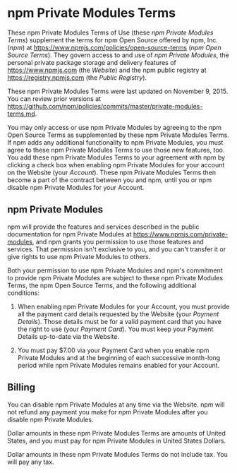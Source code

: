 # npm Private Modules Terms

These npm Private Modules Terms of Use (these _npm Private Modules
Terms_) supplement the terms for npm Open Source offered by npm, Inc.
(_npm_) at <https://www.npmjs.com/policies/open-source-terms> (_npm
Open Source Terms_). They govern access to and use of _npm Private
Modules_, the personal private package storage and delivery features of
<https://www.npmjs.com> (the _Website_) and the npm public registry at
<https://registry.npmjs.com> (the _Public Registry_).

These npm Private Modules Terms were last updated on
November 9, 2015. You can review prior versions at
<https://github.com/npm/policies/commits/master/private-modules-terms.md>.

You may only access or use npm Private Modules by agreeing to the npm
Open Source Terms as supplemented by these npm Private Modules Terms. If
npm adds any additional functionality to npm Private Modules, you must
agree to these npm Private Modules Terms to use those new features, too.
You add these npm Private Modules Terms to your agreement with npm by
clicking a check box when enabling npm Private Modules for your account
on the Website (your _Account_). These npm Private Modules Terms then
become a part of the contract between you and npm, until you or npm
disable npm Private Modules for your Account.

## npm Private Modules

npm will provide the features and services described
in the public documentation for npm Private Modules at
<https://www.npmjs.com/private-modules>, and npm grants you permission
to use those features and services. That permission isn't exclusive to
you, and you can't transfer it or give rights to use npm Private Modules
to others.

Both your permission to use npm Private Modules and npm's commitment
to provide npm Private Modules are subject to these npm Private
Modules Terms, the npm Open Source Terms, and the following additional
conditions:

1.  When enabling npm Private Modules for your Account, you must provide
    all the payment card details requested by the Website (your _Payment
    Details_). Those details must be for a valid payment card that you
    have the right to use (your _Payment Card_). You must keep your
    Payment Details up-to-date via the Website.

2.  You must pay $7.00 via your Payment Card when you enable npm Private
    Modules and at the beginning of each successive month-long period
    while npm Private Modules remains enabled for your Account.

## Billing

You can disable npm Private Modules at any time via the Website. npm
will not refund any payment you make for npm Private Modules after you
disable npm Private Modules.

Dollar amounts in these npm Private Modules Terms are amounts of United
States, and you must pay for npm Private Modules in United States
Dollars.

Dollar amounts in these npm Private Modules Terms do not include tax.
You will pay any tax.
